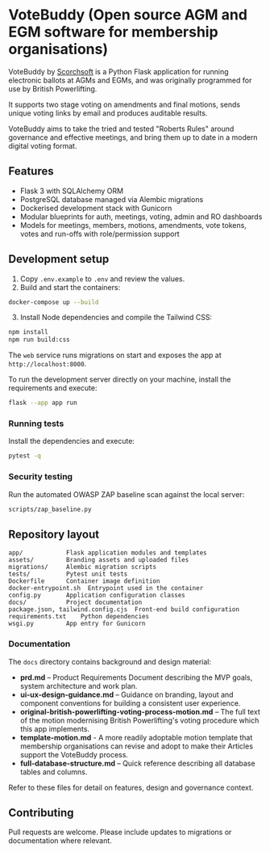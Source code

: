 # VoteBuddy (Open source AGM and EGM software for membership organisations)

VoteBuddy by [Scorchsoft](https://www.scorchsoft.com) is a Python Flask application for running electronic ballots at AGMs and EGMs, and was originally programmed for use by British Powerlifting.

It supports two stage voting on amendments and final motions, sends unique voting links by email and produces auditable results.

VoteBuddy aims to take the tried and tested "Roberts Rules" around governance and effective meetings, and bring them up to date in a modern digital voting format.

## Features

- Flask 3 with SQLAlchemy ORM
- PostgreSQL database managed via Alembic migrations
- Dockerised development stack with Gunicorn
- Modular blueprints for auth, meetings, voting, admin and RO dashboards
- Models for meetings, members, motions, amendments, vote tokens, votes and
  run-offs with role/permission support

## Development setup

1. Copy `.env.example` to `.env` and review the values.
2. Build and start the containers:

```bash
docker-compose up --build
```

3. Install Node dependencies and compile the Tailwind CSS:

```bash
npm install
npm run build:css
```

The `web` service runs migrations on start and exposes the app at `http://localhost:8000`.

To run the development server directly on your machine, install the requirements and execute:

```bash
flask --app app run
```

### Running tests

Install the dependencies and execute:

```bash
pytest -q
```

### Security testing

Run the automated OWASP ZAP baseline scan against the local server:

```bash
scripts/zap_baseline.py
```

## Repository layout

```
app/            Flask application modules and templates
assets/         Branding assets and uploaded files
migrations/     Alembic migration scripts
tests/          Pytest unit tests
Dockerfile      Container image definition
docker-entrypoint.sh  Entrypoint used in the container
config.py       Application configuration classes
docs/           Project documentation
package.json, tailwind.config.cjs  Front-end build configuration
requirements.txt    Python dependencies
wsgi.py         App entry for Gunicorn
```

### Documentation

The `docs` directory contains background and design material:

- **prd.md** – Product Requirements Document describing the MVP goals, system architecture and work plan.
- **ui-ux-design-guidance.md** – Guidance on branding, layout and component conventions for building a consistent user experience.
- **original-british-powerlifting-voting-process-motion.md** – The full text of the motion modernising British Powerlifting's voting procedure which this app implements.
- **template-motion.md** - A more readily adoptable motion template that membership organisations can revise and adopt to make their Articles support the VoteBuddy process.
- **full-database-structure.md** – Quick reference describing all database tables and columns.

Refer to these files for detail on features, design and governance context.

## Contributing

Pull requests are welcome. Please include updates to migrations or documentation where relevant.
